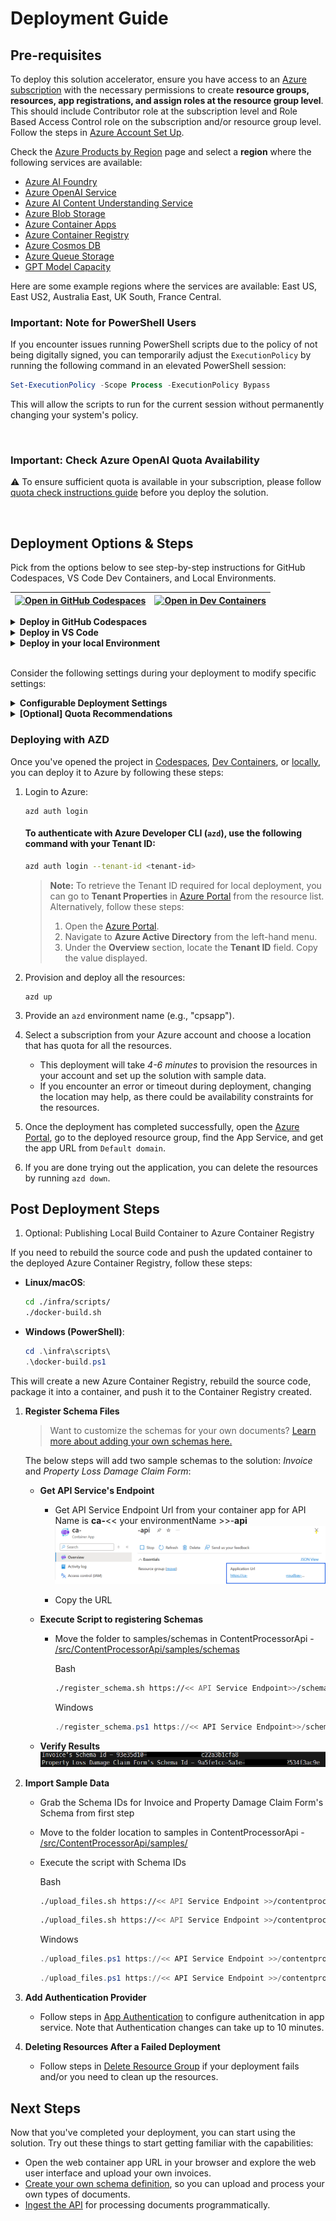 # Deployment Guide

## **Pre-requisites**

To deploy this solution accelerator, ensure you have access to an [Azure subscription](https://azure.microsoft.com/free/) with the necessary permissions to create **resource groups, resources, app registrations, and assign roles at the resource group level**. This should include Contributor role at the subscription level and Role Based Access Control role on the subscription and/or resource group level. Follow the steps in [Azure Account Set Up](./AzureAccountSetUp.md).

Check the [Azure Products by Region](https://azure.microsoft.com/en-us/explore/global-infrastructure/products-by-region/?products=all&regions=all) page and select a **region** where the following services are available:

- [Azure AI Foundry](https://learn.microsoft.com/en-us/azure/ai-foundry/)
- [Azure OpenAI Service](https://learn.microsoft.com/en-us/azure/ai-services/openai/)
- [Azure AI Content Understanding Service](https://learn.microsoft.com/en-us/azure/ai-services/content-understanding/)
- [Azure Blob Storage](https://learn.microsoft.com/en-us/azure/storage/blobs/)
- [Azure Container Apps](https://learn.microsoft.com/en-us/azure/container-apps/)
- [Azure Container Registry](https://learn.microsoft.com/en-us/azure/container-registry/)
- [Azure Cosmos DB](https://learn.microsoft.com/en-us/azure/cosmos-db/)
- [Azure Queue Storage](https://learn.microsoft.com/en-us/azure/storage/queues/)
- [GPT Model Capacity](https://learn.microsoft.com/en-us/azure/ai-services/openai/concepts/models)

Here are some example regions where the services are available: East US, East US2, Australia East, UK South, France Central.

### **Important: Note for PowerShell Users**

If you encounter issues running PowerShell scripts due to the policy of not being digitally signed, you can temporarily adjust the `ExecutionPolicy` by running the following command in an elevated PowerShell session:

```powershell
Set-ExecutionPolicy -Scope Process -ExecutionPolicy Bypass
```

This will allow the scripts to run for the current session without permanently changing your system's policy.

<br>

### **Important: Check Azure OpenAI Quota Availability**

⚠️ To ensure sufficient quota is available in your subscription, please follow [quota check instructions guide](./quota_check.md) before you deploy the solution.

<br/>   


## Deployment Options & Steps

Pick from the options below to see step-by-step instructions for GitHub Codespaces, VS Code Dev Containers, and Local Environments.

| [![Open in GitHub Codespaces](https://github.com/codespaces/badge.svg)](https://codespaces.new/microsoft/content-processing-solution-accelerator) | [![Open in Dev Containers](https://img.shields.io/static/v1?style=for-the-badge&label=Dev%20Containers&message=Open&color=blue&logo=visualstudiocode)](https://vscode.dev/redirect?url=vscode://ms-vscode-remote.remote-containers/cloneInVolume?url=https://github.com/microsoft/content-processing-solution-accelerator) |
|---|---|

<details>
  <summary><b>Deploy in GitHub Codespaces</b></summary>

### GitHub Codespaces

You can run this solution using [GitHub Codespaces](https://docs.github.com/en/codespaces). The button will open a web-based VS Code instance in your browser:

1. Open the solution accelerator (this may take several minutes):

    [![Open in GitHub Codespaces](https://github.com/codespaces/badge.svg)](https://codespaces.new/microsoft/content-processing-solution-accelerator)

2. Accept the default values on the create Codespaces page.
3. Open a terminal window if it is not already open.
4. Continue with the [deploying steps](#deploying-with-azd).

</details>

<details>
  <summary><b>Deploy in VS Code</b></summary>

### VS Code Dev Containers

You can run this solution in [VS Code Dev Containers](https://code.visualstudio.com/docs/devcontainers/containers), which will open the project in your local VS Code using the [Dev Containers extension](https://marketplace.visualstudio.com/items?itemName=ms-vscode-remote.remote-containers):

1. Start Docker Desktop (install it if not already installed).
2. Open the project:

    [![Open in Dev Containers](https://img.shields.io/static/v1?style=for-the-badge&label=Dev%20Containers&message=Open&color=blue&logo=visualstudiocode)](https://vscode.dev/redirect?url=vscode://ms-vscode-remote.remote-containers/cloneInVolume?url=https://github.com/microsoft/content-processing-solution-accelerator)

3. In the VS Code window that opens, once the project files show up (this may take several minutes), open a terminal window.
4. Continue with the [deploying steps](#deploying-with-azd).

</details>

<details>
  <summary><b>Deploy in your local Environment</b></summary>

### Local Environment

If you're not using one of the above options for opening the project, then you'll need to:

1. Make sure the following tools are installed:
    - [PowerShell](https://learn.microsoft.com/en-us/powershell/scripting/install/installing-powershell?view=powershell-7.5) <small>(v7.0+)</small> - available for Windows, macOS, and Linux.
    - [Azure Developer CLI (azd)](https://aka.ms/install-azd)
    - [Python 3.9+](https://www.python.org/downloads/)
    - [Docker Desktop](https://www.docker.com/products/docker-desktop/)
    - [Git](https://git-scm.com/downloads)

2. Clone the repository or download the project code via command-line:

    ```shell
    azd init -t microsoft/content-processing-solution-accelerator/
    ```

3. Open the project folder in your terminal or editor.
4. Continue with the [deploying steps](#deploying-with-azd).

</details>

<br/>

Consider the following settings during your deployment to modify specific settings:

<details>
  <summary><b>Configurable Deployment Settings</b></summary>

When you start the deployment, most parameters will have **default values**, but you can update the following settings by following the steps [here](../docs/CustomizingAzdParameters.md):

| **Setting**                                 | **Description**                                                                             | **Default Value** |
| ------------------------------------------- | ------------------------------------------------------------------------------------------- | ----------------- |
| **Azure Region**                            | The region where resources will be created.                                                 | East US           |
| **Azure AI Content Understanding Location** | Location for the **Content Understanding** service.                                         | Sweden Central    |
| **Secondary Location**                      | A **less busy** region for **Azure Cosmos DB**, useful in case of availability constraints. | eastus2           |
| **Deployment Type**                         | Select from a drop-down list.                                                               | GlobalStandard    |
| **GPT Model**                               | Choose from **gpt-4o**.                                                                     | gpt-4o            |
| **GPT Model Version**                       | GPT model version used in the deployment.                                                   | 2024-08-06        |
| **GPT Model Deployment Capacity**           | Configure capacity for **GPT models**.                                                      | 30k               |
| **Use Local Build**                         | Boolean flag to determine if local container builds should be used.                         | false             |
| **Image Tag**                               | Image version for deployment (allowed values: `latest`, `dev`, `hotfix`).                   | latest            |
| **Existing Log Analytics Workspace**        | To reuse an existing Log Analytics Workspace ID instead of creating a new one.              | *(none)*          |


</details>

<details>
  <summary><b>[Optional] Quota Recommendations</b></summary>

By default, the **GPT model capacity** in deployment is set to **30k tokens**.  
> **We recommend increasing the capacity to 100k tokens, if available, for optimal performance.**

To adjust quota settings, follow these [steps](./AzureGPTQuotaSettings.md).

**⚠️ Warning:** Insufficient quota can cause deployment errors. Please ensure you have the recommended capacity or request additional capacity before deploying this solution.

</details>

### Deploying with AZD

Once you've opened the project in [Codespaces](#github-codespaces), [Dev Containers](#vs-code-dev-containers), or [locally](#local-environment), you can deploy it to Azure by following these steps:

1. Login to Azure:

    ```shell
    azd auth login
    ```

    #### To authenticate with Azure Developer CLI (`azd`), use the following command with your **Tenant ID**:

    ```sh
    azd auth login --tenant-id <tenant-id>
    ```

    > **Note:** To retrieve the Tenant ID required for local deployment, you can go to **Tenant Properties** in [Azure Portal](https://portal.azure.com/) from the resource list. Alternatively, follow these steps:
    >
    > 1. Open the [Azure Portal](https://portal.azure.com/).
    > 2. Navigate to **Azure Active Directory** from the left-hand menu.
    > 3. Under the **Overview** section, locate the **Tenant ID** field. Copy the value displayed.

2. Provision and deploy all the resources:

    ```shell
    azd up
    ```

3. Provide an `azd` environment name (e.g., "cpsapp").
4. Select a subscription from your Azure account and choose a location that has quota for all the resources. 
    - This deployment will take *4-6 minutes* to provision the resources in your account and set up the solution with sample data.
    - If you encounter an error or timeout during deployment, changing the location may help, as there could be availability constraints for the resources.

5. Once the deployment has completed successfully, open the [Azure Portal](https://portal.azure.com/), go to the deployed resource group, find the App Service, and get the app URL from `Default domain`.

6. If you are done trying out the application, you can delete the resources by running `azd down`.

## Post Deployment Steps
1. Optional: Publishing Local Build Container to Azure Container Registry 

If you need to rebuild the source code and push the updated container to the deployed Azure Container Registry, follow these steps:

   - **Linux/macOS**:
     ```bash
     cd ./infra/scripts/
     ./docker-build.sh
     ```

   - **Windows (PowerShell)**:
     ```powershell
     cd .\infra\scripts\
     .\docker-build.ps1
     ```

This will create a new Azure Container Registry, rebuild the source code, package it into a container, and push it to the Container Registry created.

1. **Register Schema Files**

     > Want to customize the schemas for your own documents? [Learn more about adding your own schemas here.](./CustomizeSchemaData.md)

    The below steps will add two sample schemas to the solution: _Invoice_ and _Property Loss Damage Claim Form_:

    - **Get API Service's Endpoint**
        - Get API Service Endpoint Url from your container app for API  
          Name is **ca-**<< your environmentName >>-**api**  
          ![Check API Service Url](./images/CheckAPIService.png)  

        - Copy the URL  
    - **Execute Script to registering Schemas**
        - Move the folder to samples/schemas in ContentProcessorApi - [/src/ContentProcessorApi/samples/schemas](/src/ContentProcessorApi/samples/schemas)  

          Bash

          ```bash
          ./register_schema.sh https://<< API Service Endpoint>>/schemavault/ schema_info_sh.json
          ```  

          Windows

          ```Powershell
          ./register_schema.ps1 https://<< API Service Endpoint>>/schemavault/ .\schema_info_ps1.json
          ```  

    - **Verify Results**
        ![schema file registration](./images/SchemaFileRegistration.png)  

2. **Import Sample Data**  
    - Grab the Schema IDs for Invoice and Property Damage Claim Form's Schema from first step
    - Move to the folder location to samples in ContentProcessorApi - [/src/ContentProcessorApi/samples/](/src/ContentProcessorApi/samples/)
    - Execute the script with Schema IDs  

        Bash  

        ```bash  
        ./upload_files.sh https://<< API Service Endpoint >>/contentprocessor/submit ./invoices <<Invoice Schema Id>>
        ```

        ```bash
        ./upload_files.sh https://<< API Service Endpoint >>/contentprocessor/submit ./propertyclaims <<Property Loss Damage Claim Form Schema Id>>
        ```

        Windows

        ```powershell
        ./upload_files.ps1 https://<< API Service Endpoint >>/contentprocessor/submit .\invoices <<Invoice Schema Id>>
        ```

        ```powershell
        ./upload_files.ps1 https://<< API Service Endpoint >>/contentprocessor/submit .\propertyclaims <<Property Loss Damage Claim Form Schema Id>>
        ```

3. **Add Authentication Provider**  
    - Follow steps in [App Authentication](./ConfigureAppAuthentication.md) to configure authenitcation in app service. Note that Authentication changes can take up to 10 minutes.  

4. **Deleting Resources After a Failed Deployment**  

     - Follow steps in [Delete Resource Group](./DeleteResourceGroup.md) if your deployment fails and/or you need to clean up the resources.

## Next Steps

Now that you've completed your deployment, you can start using the solution. Try out these things to start getting familiar with the capabilities:
* Open the web container app URL in your browser and explore the web user interface and upload your own invoices.
* [Create your own schema definition](./CustomizeSchemaData.md), so you can upload and process your own types of documents.
* [Ingest the API](API.md) for processing documents programmatically.
